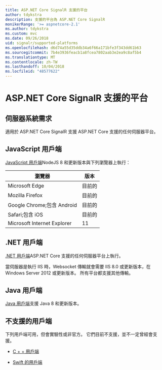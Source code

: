 ```yaml
---
title: ASP.NET Core SignalR 支援的平台
author: tdykstra
description: 支援的平台為 ASP.NET Core SignalR
monikerRange: '>= aspnetcore-2.1'
ms.author: tdykstra
ms.custom: mvc
ms.date: 09/26/2018
uid: signalr/supported-platforms
ms.openlocfilehash: d6d74a55d35ddb34a6f66a171bfe3f343dd61b63
ms.sourcegitcommit: 7b4e3936feacb1a8fcea7802aab3e2ea9c8af5b4
ms.translationtype: MT
ms.contentlocale: zh-TW
ms.lasthandoff: 10/04/2018
ms.locfileid: "48577622"
---
```

# <a name="aspnet-core-signalr-supported-platforms"></a>ASP.NET Core SignalR 支援的平台

## <a name="server-system-requirements"></a>伺服器系統需求

適用於 ASP.NET Core SignalR 支援 ASP.NET Core 支援的任何伺服器平台。

## <a name="javascript-client"></a>JavaScript 用戶端

[JavaScript 用戶端](https://www.npmjs.com/package/@aspnet/signalr)NodeJS 8 和更新版本與下列瀏覽器上執行：

| 瀏覽器 | 版本 |
| ------- | ------- |
| Microsoft Edge | 目前的 |
| Mozilla Firefox | 目前的 |
| Google Chrome;包含 Android | 目前的 |
| Safari;包含 iOS | 目前的 |
| Microsoft Internet Explorer | 11 |
 
## <a name="net-client"></a>.NET 用戶端

[.NET 用戶端](https://www.nuget.org/packages/Microsoft.AspNetCore.SignalR/)ASP.NET Core 支援的任何伺服器平台上執行。

當伺服器是執行 IIS 時，Websocket 傳輸就會需要 IIS 8.0 或更新版本，在 Windows Server 2012 或更新版本。 所有平台都支援其他傳輸。

## <a name="java-client"></a>Java 用戶端

[Java 用戶端](https://search.maven.org/artifact/com.microsoft.aspnet/signalr)支援 Java 8 和更新版本。

## <a name="unsupported-clients"></a>不支援的用戶端

下列用戶端可用，但會實驗性或非官方。 它們目前不支援，並不一定曾經會支援。

* [C + + 用戶端](https://github.com/aspnet/SignalR/tree/master/clients/cpp)

* [Swift 的用戶端](https://github.com/moozzyk/SignalR-Client-Swift)
